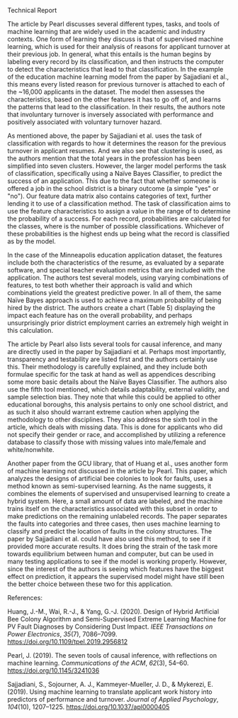 
Technical Report 

The article by Pearl discusses several different types, tasks, and tools of machine learning that are widely used in the academic and industry contexts. One form of learning they discuss is that of supervised machine learning, which is used for their analysis of reasons for applicant turnover at their previous job. In general, what this entails is the human begins by labeling every record by its classification, and then instructs the computer to detect the characteristics that lead to that classification. In the example of the education machine learning model from the paper by Sajjadiani et al., this means every listed reason for previous turnover is attached to each of the ~16,000 applicants in the dataset. The model then assesses the characteristics, based on the other features it has to go off of, and learns the patterns that lead to the classification. In their results, the authors note that involuntary turnover is inversely associated with performance and positively associated with voluntary turnover hazard.

As mentioned above, the paper by Sajjadiani et al. uses the task of classification with regards to how it determines the reason for the previous turnover in applicant resumes. And we also see that clustering is used, as the authors mention that the total years in the profession has been simplified into seven clusters. However, the larger model performs the task of classification, specifically using a Naïve Bayes Classifier, to predict the success of an application. This due to the fact that whether someone is offered a job in the school district is a binary outcome (a simple &quot;yes&quot; or &quot;no&quot;). Our feature data matrix also contains categories of text, further lending it to use of a classification method. The task of classification aims to use the feature characteristics to assign a value in the range of to determine the probability of a success. For each record, probabilities are calculated for the classes, where is the number of possible classifications. Whichever of these probabilities is the highest ends up being what the record is classified as by the model.

In the case of the Minneapolis education application dataset, the features include both the characteristics of the resume, as evaluated by a separate software, and special teacher evaluation metrics that are included with the application. The authors test several models, using varying combinations of features, to test both whether their approach is valid and which combinations yield the greatest predictive power. In all of them, the same Naïve Bayes approach is used to achieve a maximum probability of being hired by the district. The authors create a chart (Table 5) displaying the impact each feature has on the overall probability, and perhaps unsurprisingly prior district employment carries an extremely high weight in this calculation.

The article by Pearl also lists several tools for causal inference, and many are directly used in the paper by Sajjadiani et al. Perhaps most importantly, transparency and testability are listed first and the authors certainly use this. Their methodology is carefully explained, and they include both formulae specific for the task at hand as well as appendices describing some more basic details about the Naïve Bayes Classifier. The authors also use the fifth tool mentioned, which details adaptability, external validity, and sample selection bias. They note that while this could be applied to other educational boroughs, this analysis pertains to only one school district, and as such it also should warrant extreme caution when applying the methodology to other disciplines. They also address the sixth tool in the article, which deals with missing data. This is done for applicants who did not specify their gender or race, and accomplished by utilizing a reference database to classify those with missing values into male/female and white/nonwhite.

Another paper from the GCU library, that of Huang et al., uses another form of machine learning not discussed in the article by Pearl. This paper, which analyzes the designs of artificial bee colonies to look for faults, uses a method known as semi-supervised learning. As the name suggests, it combines the elements of supervised and unsupervised learning to create a hybrid system. Here, a small amount of data are labeled, and the machine trains itself on the characteristics associated with this subset in order to make predictions on the remaining unlabeled records. The paper separates the faults into categories and three cases, then uses machine learning to classify and predict the location of faults in the colony structures. The paper by Sajjadiani et al. could have also used this method, to see if it provided more accurate results. It does bring the strain of the task more towards equilibrium between human and computer, but can be used in many testing applications to see if the model is working properly. However, since the interest of the authors is seeing which features have the biggest effect on prediction, it appears the supervised model might have still been the better choice between these two for this application.

References:

Huang, J.-M., Wai, R.-J., &amp; Yang, G.-J. (2020). Design of Hybrid Artificial Bee Colony Algorithm and Semi-Supervised Extreme Learning Machine for PV Fault Diagnoses by Considering Dust Impact. _IEEE Transactions on Power Electronics_, _35_(7), 7086–7099. https://doi.org/10.1109/tpel.2019.2956812

Pearl, J. (2019). The seven tools of causal inference, with reflections on machine learning. _Communications of the ACM_, _62_(3), 54–60. https://doi.org/10.1145/3241036

Sajjadiani, S., Sojourner, A. J., Kammeyer-Mueller, J. D., &amp; Mykerezi, E. (2019). Using machine learning to translate applicant work history into predictors of performance and turnover. _Journal of Applied Psychology_, _104_(10), 1207–1225. https://doi.org/10.1037/apl0000405
